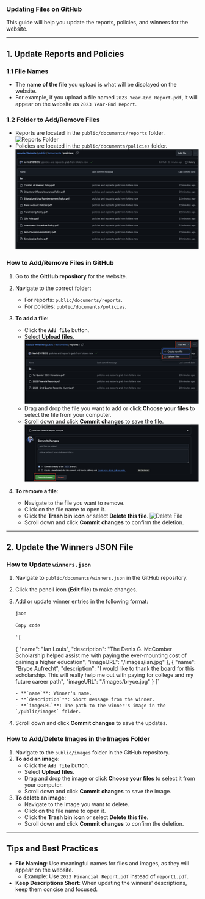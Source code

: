 ### Updating Files on GitHub

This guide will help you update the reports, policies, and winners for the website.

---

## 1\. Update Reports and Policies

### 1.1 File Names

- The **name of the file** you upload is what will be displayed on the website.
- For example, if you upload a file named `2023 Year-End Report.pdf`, it will appear on the website as `2023 Year-End Report`.

### 1.2 Folder to Add/Remove Files

- Reports are located in the `public/documents/reports` folder.
  ![Reports Folder](./public/md/bryce.jpg)
- Policies are located in the `public/documents/policies` folder.
  ![Policies Folder](./public/md/policies.png)

### How to Add/Remove Files in GitHub

1.  Go to the **GitHub repository** for the website.
2.  Navigate to the correct folder:
    - For reports: `public/documents/reports`.
    - For policies: `public/documents/policies`.
3.  **To add a file**:

    - Click the **`Add file`** button.
    - Select **Upload files**.
      ![Upload file](./public/md/add.png)
    - Drag and drop the file you want to add or click **Choose your files** to select the file from your computer.
    - Scroll down and click **Commit changes** to save the file.
      ![Commit File](./public/md/commit.png)

4.  **To remove a file**:
    - Navigate to the file you want to remove.
    - Click on the file name to open it.
    - Click the **Trash bin icon** or select
      **Delete this file**.
      ![Delete File](./public/remove.png)
    - Scroll down and click **Commit changes** to confirm the deletion.

---

## 2\. Update the Winners JSON File

### How to Update `winners.json`

1.  Navigate to `public/documents/winners.json` in the GitHub repository.

2.  Click the pencil icon (**Edit file**) to make changes.

3.  Add or update winner entries in the following format:

        json

        Copy code

        `[

    {
    "name": "Ian Louis",
    "description": "The Denis G. McComber Scholarship helped assist me with paying the ever-mounting cost of gaining a higher education",
    "imageURL": "/images/ian.jpg"
    },
    {
    "name": "Bryce Aufrecht",
    "description": "I would like to thank the board for this scholarship. This will really help me out with paying for college and my future career path",
    "imageURL": "/images/bryce.jpg"
    }
    ]`

        - **`name`**: Winner's name.
        - **`description`**: Short message from the winner.
        - **`imageURL`**: The path to the winner's image in the `/public/images` folder.

4.  Scroll down and click **Commit changes** to save the updates.

### How to Add/Delete Images in the Images Folder

1.  Navigate to the `public/images` folder in the GitHub repository.
2.  **To add an image**:
    - Click the **`Add file`** button.
    - Select **Upload files**.
    - Drag and drop the image or click **Choose your files** to select it from your computer.
    - Scroll down and click **Commit changes** to save the image.
3.  **To delete an image**:
    - Navigate to the image you want to delete.
    - Click on the file name to open it.
    - Click the **Trash bin icon** or select **Delete this file**.
    - Scroll down and click **Commit changes** to confirm the deletion.

---

## Tips and Best Practices

- **File Naming**: Use meaningful names for files and images, as they will appear on the website.
  - Example: Use `2023 Financial Report.pdf` instead of `report1.pdf`.
- **Keep Descriptions Short**: When updating the winners' descriptions, keep them concise and focused.
